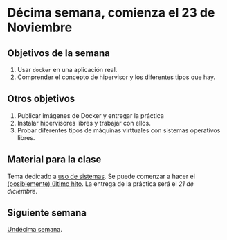 # Décima semana, comienza el 23 de Noviembre

## Objetivos de la semana

1. Usar `docker` en una aplicación real. 
1. Comprender el concepto de hipervisor y los diferentes tipos que hay.

## Otros objetivos

1. Publicar imágenes de Docker y entregar la práctica 
1. Instalar hipervisores libres y trabajar con ellos.
2. Probar diferentes tipos de máquinas virttuales con sistemas operativos libres.

## Material para la clase

Tema dedicado a
[uso de sistemas](http://jj.github.io/IV/documentos/temas/Uso_de_sistemas). Se
puede comenzar a hacer el
[(posiblemente) último hito](http://jj.github.io/IV/documentos/proyecto/5.IaaS). 
La entrega de la práctica será el *21 de diciembre*. 

## Siguiente semana

[Undécima semana](11-semana.md). 
